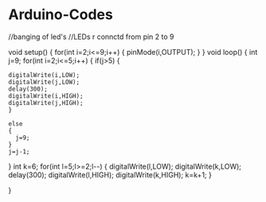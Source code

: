 Arduino-Codes
=============
//banging of led's
//LEDs r connctd from pin 2 to 9


void setup()
{
  for(int i=2;i<=9;i++)
  {
    pinMode(i,OUTPUT);
  }
}
void loop()
{
  int j=9;
  for(int i=2;i<=5;i++)
  {
    if(j>5)
    {
  
    digitalWrite(i,LOW);
    digitalWrite(j,LOW);
    delay(300);
    digitalWrite(i,HIGH);
    digitalWrite(j,HIGH);
    }
    
    else
    {
      j=9;
    }
    j=j-1;
  }
  int k=6;
  for(int l=5;l>=2;l--)
  {
    digitalWrite(l,LOW);
    digitalWrite(k,LOW);
    delay(300);
    digitalWrite(l,HIGH);
    digitalWrite(k,HIGH);
    k=k+1;
  }
    
  
}
